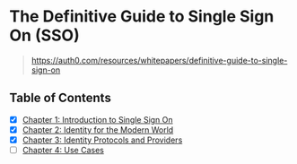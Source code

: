 # The Definitive Guide to Single Sign On (SSO)

> <https://auth0.com/resources/whitepapers/definitive-guide-to-single-sign-on>

## Table of Contents

- [x] [Chapter 1: Introduction to Single Sign On](./1_introduction_to_single_sign_on.md)
- [x] [Chapter 2: Identity for the Modern World](./2_identity_for_the_modern_world.md)
- [x] [Chapter 3: Identity Protocols and Providers](./3_identity_protocols_and_providers.md)
- [ ] [Chapter 4: Use Cases](./4_use_cases.md)
